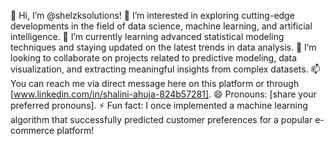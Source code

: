 👋 Hi, I’m @shelzksolutions!
👀 I’m interested in exploring cutting-edge developments in the field of data science, machine learning, and artificial intelligence.
🌱 I’m currently learning advanced statistical modeling techniques and staying updated on the latest trends in data analysis.
💞️ I’m looking to collaborate on projects related to predictive modeling, data visualization, and extracting meaningful insights from complex datasets.
📫 You can reach me via direct message here on this platform or through [www.linkedin.com/in/shalini-ahuja-824b57281].
😄 Pronouns: [share your preferred pronouns].
⚡ Fun fact: I once implemented a machine learning algorithm that successfully predicted customer preferences for a popular e-commerce platform!
